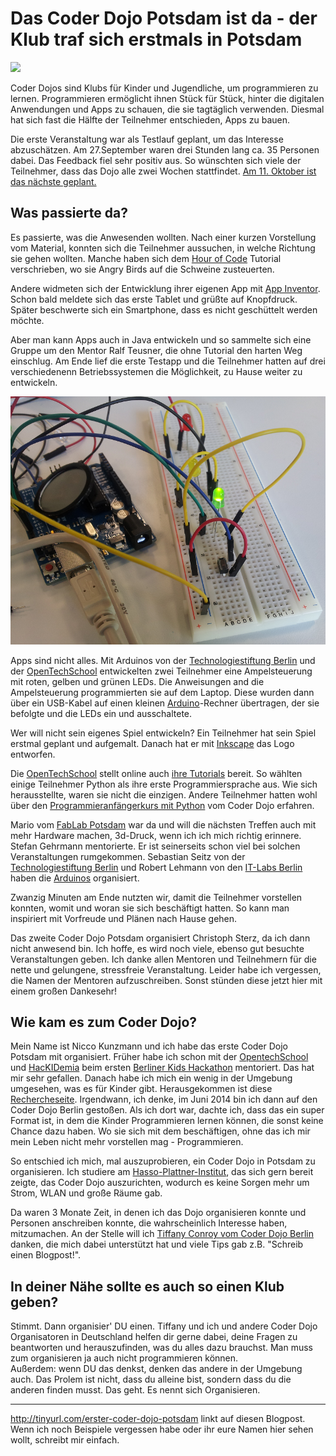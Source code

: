 
Das Coder Dojo Potsdam ist da - der Klub traf sich erstmals in Potsdam
======================================================================

![](bilder/björnfelsch/banner.jpg)

Coder Dojos sind Klubs für Kinder und Jugendliche, um programmieren zu lernen. Programmieren ermöglicht ihnen Stück für Stück, hinter die digitalen Anwendungen und Apps zu schauen, die sie tagtäglich verwenden. Diesmal hat sich fast die Hälfte der Teilnehmer entschieden, Apps zu bauen.

Die erste Veranstaltung war als Testlauf geplant, um das Interesse abzuschätzen. Am 27.September waren drei Stunden lang ca. 35 Personen dabei. Das Feedback fiel sehr positiv aus. So wünschten sich viele der Teilnehmer, dass das Dojo alle zwei Wochen stattfindet. [Am 11. Oktober ist das nächste geplant.](https://zen.coderdojo.com/dojo/861)

Was passierte da?
----------------

Es passierte, was die Anwesenden wollten. Nach einer kurzen Vorstellung vom Material, konnten sich die Teilnehmer aussuchen, in welche Richtung sie gehen wollten. Manche haben sich dem [Hour of Code](http://code.org/) Tutorial verschrieben, wo sie Angry Birds auf die Schweine zusteuerten. 

Andere widmeten sich der Entwicklung ihrer eigenen App mit [App Inventor](http://appinventor.mit.edu/). Schon bald meldete sich das erste Tablet und grüßte auf Knopfdruck. Später beschwerte sich ein Smartphone, dass es nicht geschüttelt werden möchte.

Aber man kann Apps auch in Java entwickeln und so sammelte sich eine Gruppe um den Mentor Ralf Teusner, die ohne Tutorial den harten Weg einschlug. Am Ende lief die erste Testapp und die Teilnehmer hatten auf drei verschiedenenn Betriebssystemen die Möglichkeit, zu Hause weiter zu entwickeln.

![](bilder/clemensschielicke/arduino.jpg)

Apps sind nicht alles. Mit Arduinos von der [Technologiestiftung Berlin](http://www.technologiestiftung-berlin.de/) und der [OpenTechSchool](http://www.opentechschool.org/) entwickelten zwei Teilnehmer eine Ampelsteuerung mit roten, gelben und grünen LEDs. Die Anweisungen and die Ampelsteuerung programmierten sie auf dem Laptop. Diese wurden dann über ein USB-Kabel auf einen kleinen [Arduino](http://fritzing.org/shop/starter-kit/)-Rechner übertragen, der sie befolgte und die LEDs ein und ausschaltete.

Wer will nicht sein eigenes Spiel entwickeln? Ein Teilnehmer hat sein Spiel erstmal geplant und aufgemalt. Danach hat er mit [Inkscape](http://www.inkscape.org/) das Logo entworfen.

Die [OpenTechSchool](http://www.opentechschool.org/) stellt online auch [ihre Tutorials](http://learn.opentechschool.org/) bereit. So wählten einige Teilnehmer Python als ihre erste Programmiersprache aus. Wie sich herausstellte, waren sie nicht die einzigen. Andere Teilnehmer hatten wohl über den [Programmieranfängerkurs mit Python](https://open.hpi.de/courses/pythonjunior2014) vom Coder Dojo erfahren.

Mario vom [FabLab Potsdam](http://machbar-potsdam.de/) war da und will die nächsten Treffen auch mit mehr Hardware machen, 3d-Druck, wenn ich ich mich richtig erinnere. Stefan Gehrmann mentorierte. Er ist seinerseits schon viel bei solchen Veranstaltungen rumgekommen. Sebastian Seitz von der [Technologiestiftung Berlin](http://www.technologiestiftung-berlin.de/) und Robert Lehmann von den [IT-Labs Berlin](http://itlabsberlin.de/) haben die [Arduinos](http://fritzing.org/shop/starter-kit/) organisiert.

Zwanzig Minuten am Ende nutzten wir, damit die Teilnehmer vorstellen konnten, womit und woran sie sich beschäftigt hatten. So kann man inspiriert mit Vorfreude und Plänen nach Hause gehen.

Das zweite Coder Dojo Potsdam organisiert Christoph Sterz, da ich dann nicht anwesend bin. Ich hoffe, es wird noch viele, ebenso gut besuchte Veranstaltungen geben. Ich danke allen Mentoren und Teilnehmern für die nette und gelungene, stressfreie Veranstaltung. Leider habe ich vergessen, die Namen der Mentoren aufzuschreiben. Sonst stünden diese jetzt hier mit einem großen Dankesehr! 

Wie kam es zum Coder Dojo?
--------------------------

Mein Name ist Nicco Kunzmann und ich habe das erste Coder Dojo Potsdam mit organisiert. Früher habe ich schon mit der [OpentechSchool](http://www.opentechschool.org/) und [HacKIDemia](http://www.hackidemia.com/) beim ersten [Berliner Kids Hackathon](http://www.hackidemia.com/portfolio/kids-first-hackathon-in-berlin) mentoriert. Das hat mir sehr gefallen. Danach habe ich mich ein wenig in der Umgebung umgesehen, was es für Kinder gibt. Herausgekommen ist diese [Rechercheseite](http://jugendprogrammiert.weebly.com/). Irgendwann, ich denke, im Juni 2014 bin ich dann auf den Coder Dojo Berlin gestoßen. Als ich dort war, dachte ich, dass das ein super Format ist, in dem die Kinder Programmieren lernen können, die sonst keine Chance dazu haben. Wo sie sich mit dem beschäftigen, ohne das ich mir mein Leben nicht mehr vorstellen mag - Programmieren.

So entschied ich mich, mal auszuprobieren, ein Coder Dojo in Potsdam zu organisieren. Ich studiere am [Hasso-Plattner-Institut](http://hpi.de/), das sich gern bereit zeigte, das Coder Dojo auszurichten, wodurch es keine Sorgen mehr um Strom, WLAN und große Räume gab.

Da waren 3 Monate Zeit, in denen ich das Dojo organisieren konnte und Personen anschreiben konnte, die wahrscheinlich Interesse haben, mitzumachen. An der Stelle will ich [Tiffany Conroy vom Coder Dojo Berlin](http://kleinerdrei.org/2013/11/coderdojo-berlin-ist-da-der-programmier-club-fur-kids-fand-erstmals-in-berlin-statt/) danken, die mich dabei unterstützt hat und viele Tips gab z.B. "Schreib einen Blogpost!".

In deiner Nähe sollte es auch so einen Klub geben?
--------------------------------------------------

Stimmt. Dann organisier' DU einen. Tiffany und ich und andere Coder Dojo Organisatoren in Deutschland helfen dir gerne dabei, deine Fragen zu beantworten und herauszufinden, was du alles dazu brauchst. Man muss zum organisieren ja auch nicht programmieren können.  
Außerdem: wenn DU das denkst, denken das andere in der Umgebung auch. Das Prolem ist nicht, dass du alleine bist, sondern dass du die anderen finden musst. Das geht. Es nennt sich Organisieren.

---------------

http://tinyurl.com/erster-coder-dojo-potsdam linkt auf diesen Blogpost.
Wenn ich noch Beispiele vergessen habe oder ihr eure Namen hier sehen wollt, schreibt mir einfach.